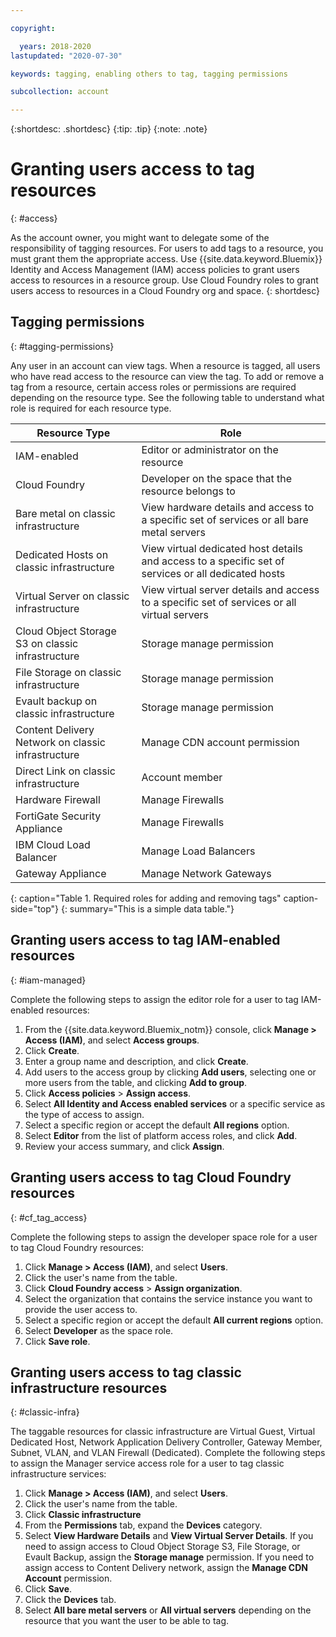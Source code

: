 ```yaml
---

copyright:

  years: 2018-2020
lastupdated: "2020-07-30"

keywords: tagging, enabling others to tag, tagging permissions

subcollection: account

---
```


{:shortdesc: .shortdesc}
{:tip: .tip}
{:note: .note}


# Granting users access to tag resources
{: #access}

As the account owner, you might want to delegate some of the responsibility of tagging resources. For users to add tags to a resource, you must grant them the appropriate access. Use {{site.data.keyword.Bluemix}} Identity and Access Management (IAM) access policies to grant users access to resources in a resource group. Use Cloud Foundry roles to grant users access to resources in a Cloud Foundry org and space.
{: shortdesc}

## Tagging permissions
{: #tagging-permissions}

Any user in an account can view tags. When a resource is tagged, all users who have read access to the resource can view the tag. To add or remove a tag from a resource, certain access roles or permissions are required depending on the resource type. See the following table to understand what role is required for each resource type.


| Resource Type | Role |
|--------|---------------|
| IAM-enabled | Editor or administrator on the resource |
| Cloud Foundry | Developer on the space that the resource belongs to  |
| Bare metal on classic infrastructure| View hardware details and access to a specific set of services or all bare metal servers |
| Dedicated Hosts on classic infrastructure | View virtual dedicated host details and access to a specific set of services or all dedicated hosts |
| Virtual Server on classic infrastructure | View virtual server details and access to a specific set of services or all virtual servers |
| Cloud Object Storage S3 on classic infrastructure | Storage manage permission |
| File Storage on classic infrastructure | Storage manage permission |
| Evault backup on classic infrastructure | Storage manage permission |
| Content Delivery Network on classic infrastructure | Manage CDN account permission |
| Direct Link on classic infrastructure | Account member |
| Hardware Firewall | Manage Firewalls |
| FortiGate Security Appliance | Manage Firewalls |
| IBM Cloud Load Balancer | Manage Load Balancers |
| Gateway Appliance | Manage Network Gateways |
{: caption="Table 1. Required roles for adding and removing tags" caption-side="top"}
{: summary="This is a simple data table."}


## Granting users access to tag IAM-enabled resources
{: #iam-managed}

Complete the following steps to assign the editor role for a user to tag IAM-enabled resources: 

  1. From the {{site.data.keyword.Bluemix_notm}} console, click **Manage > Access (IAM)**, and select **Access groups**.
  2. Click **Create**.
  3. Enter a group name and description, and click **Create**.
  4. Add users to the access group by clicking **Add users**, selecting one or more users from the table, and clicking **Add to group**.
  5. Click **Access policies** > **Assign access**.
  6. Select **All Identity and Access enabled services** or a specific service as the type of access to assign.
  7. Select a specific region or accept the default **All regions** option. 
  8. Select **Editor** from the list of platform access roles, and click **Add**.
  9. Review your access summary, and click **Assign**. 

## Granting users access to tag Cloud Foundry resources
{: #cf_tag_access}

Complete the following steps to assign the developer space role for a user to tag Cloud Foundry resources:

1. Click **Manage > Access (IAM)**, and select **Users**.
2. Click the user's name from the table.
3. Click **Cloud Foundry access** > **Assign organization**.
5. Select the organization that contains the service instance you want to provide the user access to.
6. Select a specific region or accept the default **All current regions** option. 
7. Select **Developer** as the space role.
8. Click **Save role**.

## Granting users access to tag classic infrastructure resources
{: #classic-infra}

The taggable resources for classic infrastructure are Virtual Guest, Virtual Dedicated Host, Network Application Delivery Controller, Gateway Member, Subnet, VLAN, and VLAN Firewall (Dedicated). Complete the following steps to assign the Manager service access role for a user to tag classic infrastructure services:

  1. Click **Manage > Access (IAM)**, and select **Users**.
  2. Click the user's name from the table.
  3. Click **Classic infrastructure**
  4. From the **Permissions** tab, expand the **Devices** category.
  5. Select **View Hardware Details** and **View Virtual Server Details**. If you need to assign access to Cloud Object Storage S3, File Storage, or Evault Backup, assign the **Storage manage** permission. If you need to assign access to Content Delivery network, assign the **Manage CDN Account** permission.
  6. Click **Save**.
  7. Click the **Devices** tab.
  8. Select **All bare metal servers** or **All virtual servers** depending on the resource that you want the user to be able to tag.

